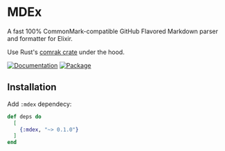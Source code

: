 # MDEx

A fast 100% CommonMark-compatible GitHub Flavored Markdown parser and formatter for Elixir.

Use Rust's [comrak crate](https://crates.io/crates/comrak) under the hood.

[![Documentation](http://img.shields.io/badge/hex.pm-docs-green.svg?style=flat)](https://hexdocs.pm/mdex)
[![Package](https://img.shields.io/hexpm/v/mdex.svg)](https://hex.pm/packages/mdex)

## Installation

Add `:mdex` dependecy:

```elixir
def deps do
  [
    {:mdex, "~> 0.1.0"}
  ]
end
```
